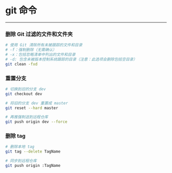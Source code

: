 # git 命令

---

### 删除 Git 过滤的文件和文件夹

```bash
# 使用 Git 清除所有未被跟踪的文件和目录
# -f：强制删除（无需确认）
# -x：包括忽略清单中列出的文件和目录
# -d: 包含未被版本控制系统跟踪的目录（注意：此选项会删除包括空目录）
git clean -fxd
```

### 重置分支

```bash
# 切换到旧的分支 dev
git checkout dev

# 将旧的分支 dev 重置成 master
git reset --hard master

# 再推强制送到远程仓库
git push origin dev --force
```

### 删除 tag

```bash
# 删除本地 tag
git tag --delete TagName

# 同步到远程仓库
git push origin :TagName
```
